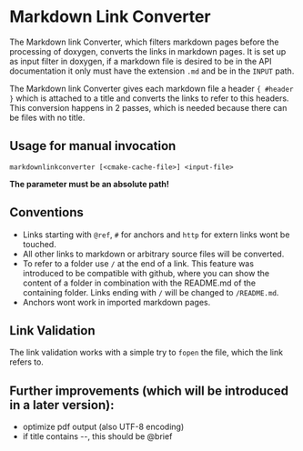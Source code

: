 # Markdown Link Converter

The Markdown link Converter, which filters markdown pages before the processing
of doxygen, converts the links in markdown pages. It is set up as input filter
in doxygen, if a markdown file is desired to be in the API documentation
it only must have the extension `.md` and be in the `INPUT` path.

The Markdown link Converter gives each markdown file a header `{ #header }` which is attached to a title
and converts the links to refer to this headers. This conversion
happens in 2 passes, which is needed because there can be files with no title.

## Usage for manual invocation

	markdownlinkconverter [<cmake-cache-file>] <input-file>

**The <input-file> parameter must be an absolute path!**

## Conventions

* Links starting with `@ref`, `#` for anchors and `http` for extern links
  wont be touched.
* All other links to markdown or arbitrary source files will be converted.
* To refer to a folder use `/` at the end of a link. This feature was introduced
  to be compatible with github, where you can show the content of a folder in
  combination with the README.md of the containing folder. Links ending with
  `/` will be changed to `/README.md`.
* Anchors wont work in imported markdown pages.

## Link Validation

The link validation works with a simple try to `fopen` the file,
which the link refers to.

## Further improvements (which will be introduced in a later version):

* optimize pdf output (also UTF-8 encoding)
* if title contains --, this should be @brief
